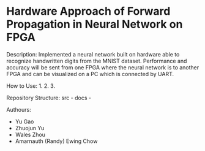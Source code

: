 # Hardware Approach of Forward Propagation in Neural Network on FPGA

Description:
Implemented a neural network built on hardware able to recognize handwritten digits from the MNIST dataset. Performance and accuracy will be sent from one FPGA where the neural network is to another FPGA and can be visualized on a PC which is connected by UART.

How to Use:
1.
2.
3.

Repository Structure:
src - 
docs - 

Authours:
- Yu Gao
- Zhuojun Yu
- Wales Zhou
- Amarnauth (Randy) Ewing Chow



